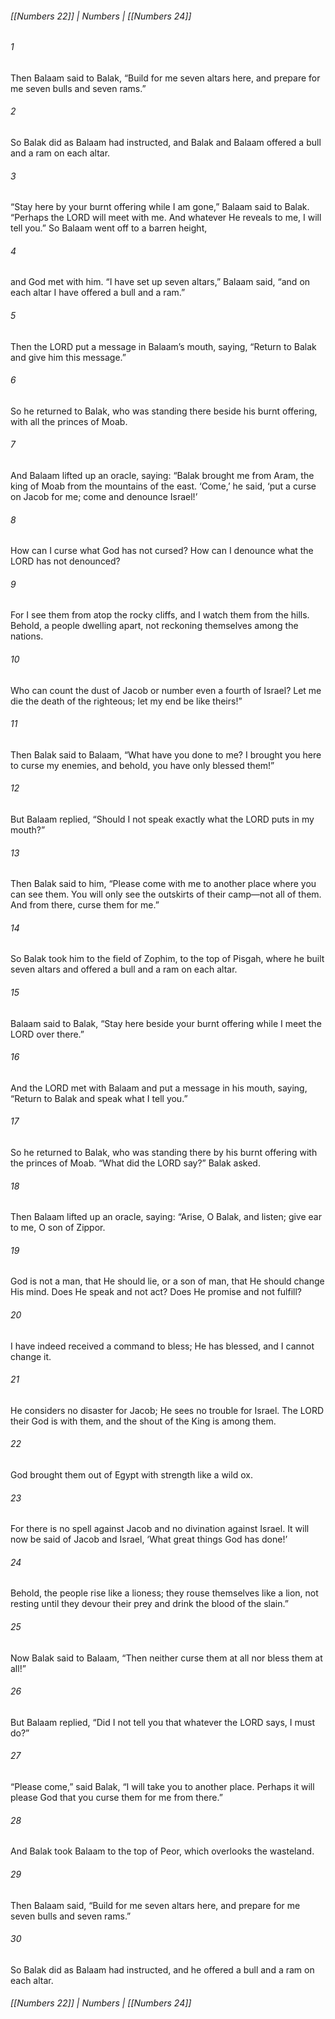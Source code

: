 ###### [[Numbers 22]] | Numbers | [[Numbers 24]]

###### 1
Then Balaam said to Balak, “Build for me seven altars here, and prepare for me seven bulls and seven rams.”
###### 2
So Balak did as Balaam had instructed, and Balak and Balaam offered a bull and a ram on each altar.
###### 3
“Stay here by your burnt offering while I am gone,” Balaam said to Balak. “Perhaps the LORD will meet with me. And whatever He reveals to me, I will tell you.” So Balaam went off to a barren height,
###### 4
and God met with him. “I have set up seven altars,” Balaam said, “and on each altar I have offered a bull and a ram.”
###### 5
Then the LORD put a message in Balaam’s mouth, saying, “Return to Balak and give him this message.”
###### 6
So he returned to Balak, who was standing there beside his burnt offering, with all the princes of Moab.
###### 7
And Balaam lifted up an oracle, saying: “Balak brought me from Aram, the king of Moab from the mountains of the east. ‘Come,’ he said, ‘put a curse on Jacob for me; come and denounce Israel!’
###### 8
How can I curse what God has not cursed? How can I denounce what the LORD has not denounced?
###### 9
For I see them from atop the rocky cliffs, and I watch them from the hills. Behold, a people dwelling apart, not reckoning themselves among the nations.
###### 10
Who can count the dust of Jacob or number even a fourth of Israel? Let me die the death of the righteous; let my end be like theirs!”
###### 11
Then Balak said to Balaam, “What have you done to me? I brought you here to curse my enemies, and behold, you have only blessed them!”
###### 12
But Balaam replied, “Should I not speak exactly what the LORD puts in my mouth?”
###### 13
Then Balak said to him, “Please come with me to another place where you can see them. You will only see the outskirts of their camp—not all of them. And from there, curse them for me.”
###### 14
So Balak took him to the field of Zophim, to the top of Pisgah, where he built seven altars and offered a bull and a ram on each altar.
###### 15
Balaam said to Balak, “Stay here beside your burnt offering while I meet the LORD over there.”
###### 16
And the LORD met with Balaam and put a message in his mouth, saying, “Return to Balak and speak what I tell you.”
###### 17
So he returned to Balak, who was standing there by his burnt offering with the princes of Moab. “What did the LORD say?” Balak asked.
###### 18
Then Balaam lifted up an oracle, saying: “Arise, O Balak, and listen; give ear to me, O son of Zippor.
###### 19
God is not a man, that He should lie, or a son of man, that He should change His mind. Does He speak and not act? Does He promise and not fulfill?
###### 20
I have indeed received a command to bless; He has blessed, and I cannot change it.
###### 21
He considers no disaster for Jacob; He sees no trouble for Israel. The LORD their God is with them, and the shout of the King is among them.
###### 22
God brought them out of Egypt with strength like a wild ox.
###### 23
For there is no spell against Jacob and no divination against Israel. It will now be said of Jacob and Israel, ‘What great things God has done!’
###### 24
Behold, the people rise like a lioness; they rouse themselves like a lion, not resting until they devour their prey and drink the blood of the slain.”
###### 25
Now Balak said to Balaam, “Then neither curse them at all nor bless them at all!”
###### 26
But Balaam replied, “Did I not tell you that whatever the LORD says, I must do?”
###### 27
“Please come,” said Balak, “I will take you to another place. Perhaps it will please God that you curse them for me from there.”
###### 28
And Balak took Balaam to the top of Peor, which overlooks the wasteland.
###### 29
Then Balaam said, “Build for me seven altars here, and prepare for me seven bulls and seven rams.”
###### 30
So Balak did as Balaam had instructed, and he offered a bull and a ram on each altar.

###### [[Numbers 22]] | Numbers | [[Numbers 24]]
